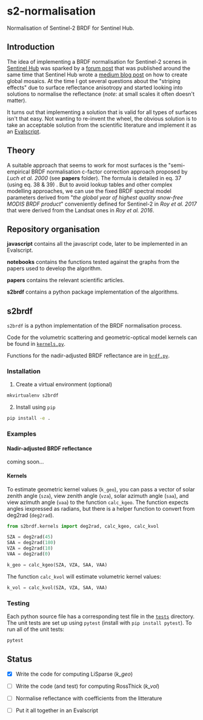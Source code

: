 # s2-normalisation
Normalisation of Sentinel-2 BRDF for Sentinel Hub.

## Introduction

The idea of implementing a BRDF normalisation for Sentinel-2 scenes in [Sentinel Hub](https://www.sentinel-hub.com/) was sparked by a [forum post](https://forum.sentinel-hub.com/t/improving-cloudless-mosaic-continuity-across-orbits/3290) that was published around the same time that  Sentinel Hub wrote a [medium blog post](https://medium.com/sentinel-hub/how-to-make-the-perfect-time-lapse-of-the-earth-351f214527f6) on how to create global mosaics. At the time I got several questions about the "striping effects" due to surface reflectance anisotropy and started looking into solutions to normalise the reflectance (*note*: at small scales it often doesn't matter).

It turns out that implementing a solution that is valid for all types of surfaces isn't that easy. Not wanting to re-invent the wheel, the obvious solution is to take an acceptable solution from the scientific literature and implement it as an [Evalscript](https://docs.sentinel-hub.com/api/latest/evalscript/).



## Theory

A suitable approach that seems to work for most surfaces is the "semi-empirical BRDF normalisation c-factor correction approach proposed by *Luch et al. 2000* (see **papers** folder). The formula is detailed in eq. 37 (using eq. 38 & 39) . But to avoid lookup tables and other complex modelling approaches, we can use the fixed BRDF spectral model parameters derived from "*the global year of highest quality snow-free MODIS BRDF product*" conveniently defined for Sentinel-2 in *Roy et al. 2017* that were derived from the Landsat ones in *Roy et al. 2016*. 



## Repository organisation

**javascript** contains all the javascript code, later to be implemented in an Evalscript.

**notebooks** contains the functions tested against the graphs from the papers used to develop the algorithm.

**papers** contains the relevant scientific articles.

**s2brdf** contains a python package implementation of the algorithms.


## s2brdf

`s2brdf` is a python implementation of the BRDF normalisation process. 

Code for the volumetric scattering and geometric-optical model kernels can be found in [`kernels.py`](s2brdf/kernels.py).

Functions for the nadir-adjusted BRDF reflectance are in [`brdf.py`](s2brdf/brdf.py).

### Installation
1. Create a virtual environment (optional)
```bash
mkvirtualenv s2brdf
```

2. Install using `pip`
```bash
pip install -e .
```

### Examples

#### Nadir-adjusted BRDF reflectance
coming soon...

#### Kernels
To estimate geometric kernel values (`k_geo`), you can pass a vector of solar zenith angle (`sza`), view zenith angle (`vza`), solar azimuth angle (`saa`), and view azimuth angle (`vaa`) to the function `calc_kgeo`. The function expects angles iexpressed as radians, but there is a helper function to convert from deg2rad (`deg2rad`).

```python
from s2brdf.kernels import deg2rad, calc_kgeo, calc_kvol

SZA = deg2rad(45)
SAA = deg2rad(180)
VZA = deg2rad(10)
VAA = deg2rad(0)

k_geo = calc_kgeo(SZA, VZA, SAA, VAA)
```

The function `calc_kvol` will estimate volumetric kernel values:

```python
k_vol = calc_kvol(SZA, VZA, SAA, VAA)
```

### Testing
Each python source file has a corresponding test file in the [`tests`](tests) directory. The unit tests are set up using `pytest` (install with `pip install pytest`). To run all of the unit tests:
```bash
pytest
```

## Status

- [x]  Write the code for computing LiSparse (*k_geo*)
- [ ] Write the code (and test) for computing RossThick (*k_vol*)
- [ ] Normalise reflectance with coefficients from the litterature
- [ ] Put it all together in an Evalscript





